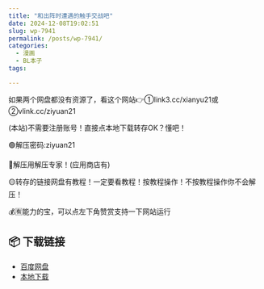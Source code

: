 ```yaml
---
title: "和出阵时遭遇的触手交战吧"
date: 2024-12-08T19:02:51
slug: wp-7941
permalink: /posts/wp-7941/
categories:
  - 漫画
  - BL本子
tags:

---
```


如果两个网盘都没有资源了，看这个网站👉①link3.cc/xianyu21或②vlink.cc/ziyuan21

(本站)不需要注册账号！直接点本地下载转存OK？懂吧！

🟢解压密码:ziyuan21

🔵解压用解压专家！(应用商店有)

🟡转存的链接网盘有教程！一定要看教程！按教程操作！不按教程操作你不会解压！

💰🈶能力的宝，可以点左下角赞赏支持一下网站运行

## 📦 下载链接
- [百度网盘](https://blziyuan21.com/pay-download/7941?key=93ee73ddf1&down_id=0)
- [本地下载](https://blziyuan21.com/pay-download/7941?key=93ee73ddf1&down_id=1)

